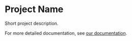 # Project Name

Short project description.

For more detailed documentation, see [our documentation](./docs/index.rst).
